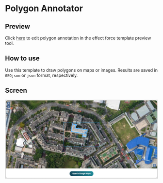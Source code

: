 # Polygon Annotator

## Preview

Click 
[here](https://api.beta.effect.ai/template/preview?templateUrl=https://raw.githubusercontent.com/effectai/effect-force-templates/master/templates/PolygonAnnotation/template.html&placeholders[cords]=%7B%22lat%22%3A%2520%2252%2C405760%22%2C%2520%22lon%22%3A%2520%224%2C892250%22%7D)
to edit polygon annotation in the effect force template preview tool.

## How to use
Use this template to draw polygons on maps or images. Results are saved in `GEOjson` or `json` format, respectively.

## Screen
![Map Polygon Annotation Screenshot](screen.png)
